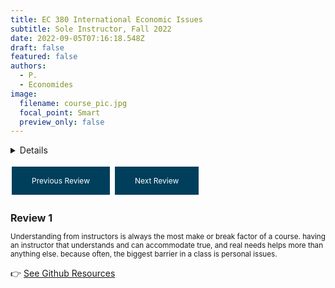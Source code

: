```yaml
---
title: EC 380 International Economic Issues
subtitle: Sole Instructor, Fall 2022
date: 2022-09-05T07:16:18.548Z
draft: false
featured: false
authors:
  - P.
  - Economides
image:
  filename: course_pic.jpg
  focal_point: Smart
  preview_only: false
---
```


<details>
Exchange across international boundaries, theory of comparative advantage, balance of payments and adjustments, international financial movements, exchange rates and international financial institutions, trade restrictions and policy. I split this course into three components: (i) Trade Theory - using the older models to highlight the gains from trade and potential ambiguity of labor market outcomes, (ii) Trade Policy - shifts us away from extremes of autarky and free trade to varying degrees of trade openness through tariff rate adjustments and import quotas, and (iii) Global Finance - provides a broad understanding of exchange rate movements and associated monetary policy. The Balance of Payments acts as our set of indicators for the state of the economy. 

<font size= "3">
  <summary>Details</summary>
           <p></br>19/59 responses across two surveys. End of term comments included:
  </p>
</font>
         </details>
         
<style>
  .button {
    background-color: #003f5c;
    border: none;
    color: white;
    padding: 15px 32px;
    text-align: center;
    text-decoration: none;
    display: inline-block;
    font-size: 12px;
    margin: 4px 2px;
    cursor: pointer;
  }
  
  #reviewText {
  font-size: smaller;
}
  
  #reviewTitle {
  font-size: medium;
}
</style>

<a class="button" onclick="previousReview()">Previous Review</a>
<a class="button" onclick="nextReview()">Next Review</a>

<script>
  var currentReview = 0;
  var reviews = [
    {
      "title": "Review 1",
      "text": "Understanding from instructors is always the most make or break factor of a course. having an instructor that understands and can accommodate true, and real needs helps more than anything else. because often, the biggest barrier in a class is personal issues."
    },
    {
      "title": "Review 2",
      "text": "Professor Economides is more than willing to give feedback and answer any questions. This helped so much during the course as an online econ course can be very difficult. I'm so grateful for the feedback."
    },
    {
      "title": "Review 3",
      "text": "He always answers so fast!!"
    },
    {
      "title": "Review 4",
      "text": "Very detailed lectures."
    },
    {
      "title": "Review 5",
      "text": "good textbook and really awesome lectures"
    },
    {
      "title": "Review 6",
      "text": "for an online course he did well"
    },
    {
      "title": "Review 7",
      "text": "Instructor Economides was really good about reaching out either through course announcements or personal messages on canvas as to any questions or struggles we were having."
    },
  {
      "title": "Review 8",
      "text": "well organized class"
    },
  {
      "title": "Review 9",
      "text": "The assignments were a challenging mix of the lectures and book, but no answer was left unknown. To grasp the class in its entirety, each lecture and chapter needed to be read. This was great for my overall learning."
    },
   {
      "title": "Review 10",
      "text": "Sometimes assignments can get confusing and it’s hard to find where the content is in the lectures."
    },
  {
      "title": "Review 11",
      "text": "The assignments were not too hard but the midterm was extremely difficult. There are too many lectures for only 27 questions with no midterm review. I did very well on assignments but bad on the midterm because it was extremely difficult not becasue I didn’t prepare."
    },
  {
      "title": "Review 12",
      "text": "I really wish I had had more practice problems to really practice the material we were learning. I think that would have been really helpful. Using the modules section on Canvas to also show what we were reviewing for the week and also link the recordings would also have helped a lot. He did start to do it later in the course."
    },
  {
      "title": "Review 13",
      "text": "It could've been just me but sometimes I felt like some of the PBS questions were a little confusing in their wording but nothing crazy."
    },
  {
      "title": "Review 14",
      "text": "I just felt alone at times. There was never really the instructor/student connection. This can be hard in an asynchronous class but in most of my other online courses, I have had a better connection."
    },
  {
      "title": "Review 15",
      "text": "The think the coursework was fine but it did get somewhat tedious as all the assignments were problem sets following the same structure. Some other formats of assignment such as writing/creative assignment could make learning the material a bit more engaging."
    },
  {
      "title": "Review 16",
      "text": "(Q:Please say more about how none of the teaching elements above need improvement to help your learning.) Nothing did, class is challenging but prof is fun."
    },
  {
      "title": "Review 17",
      "text": "Professor Economides was really helpful and I'm so grateful he was able to meet me outside his normal office hours. It really helped to meet in office hours and ask all my questions. It was also nice to learn more about Brexit and the actual affects it can have on the world economy, as I don't think people really know how crazy the entire situation is."
    }
  ];

  function previousReview() {
    currentReview--;
    if (currentReview < 0) {
      currentReview = reviews.length - 1;
    }
    displayReview();
  }

  function nextReview() {
    currentReview++;
    if (currentReview >= reviews.length) {
      currentReview = 0;
    }
    displayReview();
  }

  function displayReview() {
    document.getElementById("reviewTitle").innerHTML = reviews[currentReview].title;
    document.getElementById("reviewText").innerHTML = reviews[currentReview].text;
  }
</script>
  
<h2 id="reviewTitle">Review 1</h2>
<p id="reviewText">	Understanding from instructors is always the most make or break factor of a course. having an instructor that understands and can accommodate true, and real needs helps more than anything else. because often, the biggest barrier in a class is personal issues.</p>
         

👉 [See Github Resources](https://github.com/peconomi/EC380_International)
